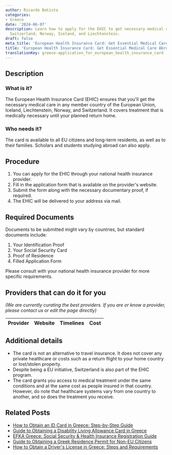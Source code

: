 ```yaml
---
author: Ricardo Batista
categories:
- Greece
date: '2024-06-07'
description: Learn how to apply for the EHIC to get necessary medical care in EU countries,
  Switzerland, Norway, Iceland, and Liechtenstein.
draft: false
meta_title: 'European Health Insurance Card: Get Essential Medical Care Abroad'
title: 'European Health Insurance Card: Get Essential Medical Care Abroad'
translationKey: greece-application_for_european_health_insurance_card
---
```


## Description
### What is it?
The European Health Insurance Card (EHIC) ensures that you'll get the necessary medical care in any member country of the European Union,  Iceland, Liechtenstein, Norway, and Switzerland. It covers treatment that is medically necessary until your planned return home.
### Who needs it?
The card is available to all EU citizens and long-term residents, as well as to their families. Scholars and students studying abroad can also apply.

## Procedure
1. You can apply for the EHIC through your national health insurance provider. 
2. Fill in the application form that is available on the provider's website.
3. Submit the form along with the necessary documentary proof, if required.
4. The EHIC will be delivered to your address via mail.

## Required Documents
Documents to be submitted might vary by countries, but standard documents include:
1. Your Identification Proof
2. Your Social Security Card
3. Proof of Residence
4. Filled Application Form

Please consult with your national health insurance provider for more specific requirements.

## Providers that can do it for you

_(We are currently curating the best providers. If you are or know a provider, please contact us or edit the page directly)_

| Provider        |     Website     |     Timelines    |       Cost      |
| --------------- | --------------- |  :-------------: | :-------------: |

## Additional details
- The card is not an alternative to travel insurance. It does not cover any private healthcare or costs such as a return flight to your home country or lost/stolen property.
- Despite being a EU initiative, Switzerland is also part of the EHIC program.
- The card grants you access to medical treatment under the same conditions and at the same cost as people insured in that country. However, do note that healthcare systems vary from one country to another, and so does the treatment you receive.


## Related Posts

- [How to Obtain an ID Card in Greece: Step-by-Step Guide](https://tramitit.com/guides/greece/application_for_id_issuance/)
- [Guide to Obtaining a Disability Living Allowance Card in Greece](https://tramitit.com/guides/greece/application_for_disability_card/)
- [EFKA Greece: Social Security & Health Insurance Registration Guide](https://tramitit.com/guides/greece/application_for_efka_(social_insurance_fund)/)
- [Guide to Obtaining a Greek Residence Permit for Non-EU Citizens](https://tramitit.com/guides/greece/application_for_residence_permit/)
- [How to Obtain a Driver's License in Greece: Steps and Requirements](https://tramitit.com/guides/greece/application_for_drivers_license/)